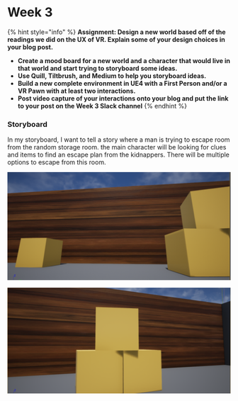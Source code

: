 # Week 3

{% hint style="info" %}
**Assignment: Design a new world based off of the readings we did on the UX of VR.  Explain some of your design choices in your blog post.**

* **Create a mood board for a new world and a character that would live in that world and start trying to storyboard some ideas.**  
* **Use Quill, Tiltbrush, and Medium to help you storyboard ideas.**  
* **Build a new complete environment in UE4 with a First Person and/or a VR Pawn with at least two interactions.**  
* **Post video capture of your interactions onto your blog and put the link to your post on the Week 3 Slack channel**
{% endhint %}

### Storyboard

In my storyboard, I want to tell a story where a man is trying to escape room from the random storage room. the main character will be looking for clues and items to find an escape plan from the kidnappers. There will be multiple options to escape from this room.

![Escape a storage room setting: Still dealing with Metal and Mesh with XCode \(MAC\)](../.gitbook/assets/screen-shot-2019-02-19-at-12.33.56-pm.png)

![Destroy the boxes or any given items to escape the storage room.](../.gitbook/assets/screen-shot-2019-02-19-at-12.35.04-pm.png)

